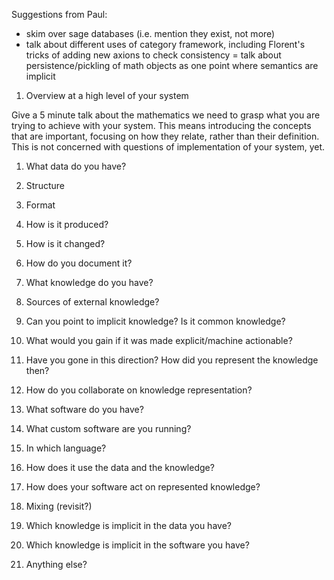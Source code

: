 Suggestions from Paul: 
 - skim over sage databases (i.e. mention they exist, not more)
 - talk about different uses of category framework, including Florent's tricks of adding new axions to check consistency
 = talk about persistence/pickling of math objects as one point where semantics are implicit


1. Overview at a high level of your system

 Give a 5 minute talk about the mathematics we need to grasp what you are trying to achieve with your system. This means introducing the concepts that are important, focusing on how they relate, rather than their definition. This is not concerned with questions of implementation of your system, yet. 

1. What data do you have?
 1. Structure
 1. Format
 1. How is it produced?
 1. How is it changed?
 1. How do you document it?

1. What knowledge do you have?
 1. Sources of external knowledge?
 1. Can you point to implicit knowledge? Is it common knowledge?
 1. What would you gain if it was made explicit/machine actionable?
 1. Have you gone in this direction? How did you represent the knowledge then?
 1. How do you collaborate on knowledge representation? 

1. What software do you have?
 1. What custom software are you running?
 1. In which language?
 1. How does it use the data and the knowledge?
 1. How does your software act on represented knowledge?
 
1. Mixing (revisit?)
 1. Which knowledge is implicit in the data you have?
 1. Which knowledge is implicit in the software you have?

1. Anything else?

